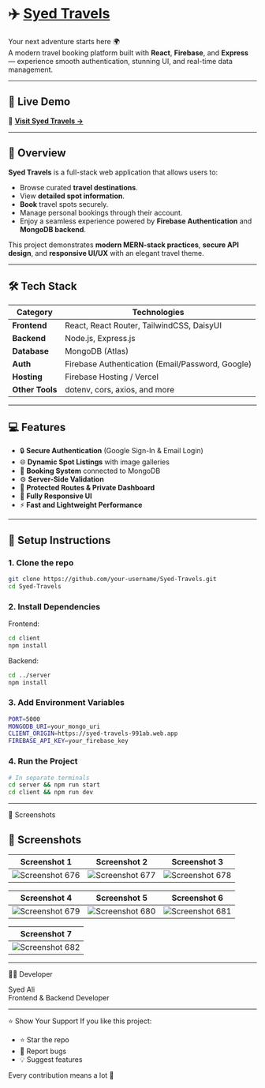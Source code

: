 # ✈️ [Syed Travels](https://syed-travels-991ab.web.app/)

Your next adventure starts here 🌍  
A modern travel booking platform built with **React**, **Firebase**, and **Express** — experience smooth authentication, stunning UI, and real-time data management.

---

## 🚀 Live Demo
🔗 **[Visit Syed Travels →](https://syed-travels-991ab.web.app/)**

---

## 🧭 Overview

**Syed Travels** is a full-stack web application that allows users to:
- Browse curated **travel destinations**.
- View **detailed spot information**.
- **Book** travel spots securely.
- Manage personal bookings through their account.
- Enjoy a seamless experience powered by **Firebase Authentication** and **MongoDB backend**.

This project demonstrates **modern MERN-stack practices**, **secure API design**, and **responsive UI/UX** with an elegant travel theme.

---

## 🛠️ Tech Stack

| Category | Technologies |
|-----------|---------------|
| **Frontend** | React, React Router, TailwindCSS, DaisyUI |
| **Backend** | Node.js, Express.js |
| **Database** | MongoDB (Atlas) |
| **Auth** | Firebase Authentication (Email/Password, Google) |
| **Hosting** | Firebase Hosting / Vercel |
| **Other Tools** | dotenv, cors, axios, and more |

---

## 💻 Features

- 🔒 **Secure Authentication** (Google Sign-In & Email Login)
- 🌐 **Dynamic Spot Listings** with image galleries
- 📅 **Booking System** connected to MongoDB
- ⚙️ **Server-Side Validation**
- 🧩 **Protected Routes & Private Dashboard**
- 📱 **Fully Responsive UI**
- ⚡ **Fast and Lightweight Performance**

---

## 🔧 Setup Instructions

### 1. Clone the repo
```bash
git clone https://github.com/your-username/Syed-Travels.git
cd Syed-Travels
```

### 2. Install Dependencies
Frontend:
```bash
cd client
npm install
```

Backend:
```bash
cd ../server
npm install
```

### 3. Add Environment Variables
```bash
PORT=5000
MONGODB_URI=your_mongo_uri
CLIENT_ORIGIN=https://syed-travels-991ab.web.app
FIREBASE_API_KEY=your_firebase_key
```

### 4. Run the Project
```bash
# In separate terminals
cd server && npm run start
cd client && npm run dev
```
---

📸 Screenshots
## 📸 Screenshots

| Screenshot 1 | Screenshot 2 | Screenshot 3 |
|--------------|--------------|--------------|
| ![Screenshot 676](https://i.ibb.co.com/kssWcDSD/Screenshot-676.png) | ![Screenshot 677](https://i.ibb.co.com/fG1NBzRj/Screenshot-677.png) | ![Screenshot 678](https://i.ibb.co.com/TqvqtRGQ/Screenshot-678.png) |

| Screenshot 4 | Screenshot 5 | Screenshot 6 |
|--------------|--------------|--------------|
| ![Screenshot 679](https://i.ibb.co.com/kgLvHGhr/Screenshot-679.png) | ![Screenshot 680](https://i.ibb.co.com/p6FPj8qH/Screenshot-680.png) | ![Screenshot 681](https://i.ibb.co.com/N2cCwQbf/Screenshot-681.png) |

| Screenshot 7 |
|--------------|
| ![Screenshot 682](https://i.ibb.co.com/C5Rb8rXh/Screenshot-682.png) |

---

🧑‍💻 Developer

Syed Ali  
Frontend & Backend Developer

---

⭐ Show Your Support
If you like this project:
- ⭐ Star the repo
- 🐛 Report bugs
- 💡 Suggest features

Every contribution means a lot 🙌

